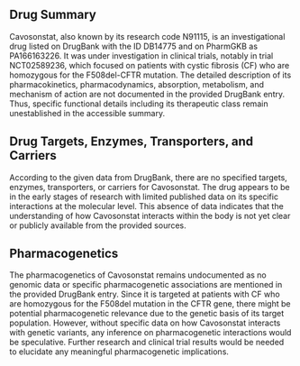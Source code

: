 ## Drug Summary
Cavosonstat, also known by its research code N91115, is an investigational drug listed on DrugBank with the ID DB14775 and on PharmGKB as PA166163226. It was under investigation in clinical trials, notably in trial NCT02589236, which focused on patients with cystic fibrosis (CF) who are homozygous for the F508del-CFTR mutation. The detailed description of its pharmacokinetics, pharmacodynamics, absorption, metabolism, and mechanism of action are not documented in the provided DrugBank entry. Thus, specific functional details including its therapeutic class remain unestablished in the accessible summary.

## Drug Targets, Enzymes, Transporters, and Carriers
According to the given data from DrugBank, there are no specified targets, enzymes, transporters, or carriers for Cavosonstat. The drug appears to be in the early stages of research with limited published data on its specific interactions at the molecular level. This absence of data indicates that the understanding of how Cavosonstat interacts within the body is not yet clear or publicly available from the provided sources.

## Pharmacogenetics
The pharmacogenetics of Cavosonstat remains undocumented as no genomic data or specific pharmacogenetic associations are mentioned in the provided DrugBank entry. Since it is targeted at patients with CF who are homozygous for the F508del mutation in the CFTR gene, there might be potential pharmacogenetic relevance due to the genetic basis of its target population. However, without specific data on how Cavosonstat interacts with genetic variants, any inference on pharmacogenetic interactions would be speculative. Further research and clinical trial results would be needed to elucidate any meaningful pharmacogenetic implications.